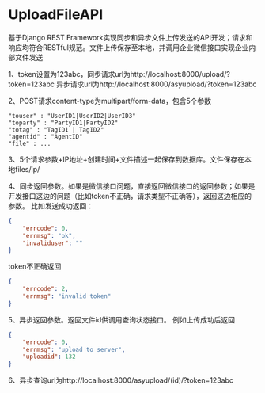 # UploadFileAPI
基于Django REST Framework实现同步和异步文件上传发送的API开发；请求和响应均符合RESTful规范。文件上传保存至本地，并调用企业微信接口实现企业内部文件发送

1、token设置为123abc，同步请求url为http://localhost:8000/upload/?token=123abc
异步请求url为http://localhost:8000/asyupload/?token=123abc

2、POST请求content-type为multipart/form-data，包含5个参数
```
"touser" : "UserID1|UserID2|UserID3"
"toparty" : "PartyID1|PartyID2"
"totag" : "TagID1 | TagID2"
"agentid" : "AgentID"
"file" : ...
 ```

3、5个请求参数+IP地址+创建时间+文件描述一起保存到数据库。文件保存在本地files/ip/

4、同步返回参数。如果是微信接口问题，直接返回微信接口的返回参数；如果是开发接口这边的问题（比如token不正确，请求类型不正确等），返回这边相应的参数。
比如发送成功返回：
```JSON
{
    "errcode": 0,
    "errmsg": "ok",
    "invaliduser": ""
}
```
token不正确返回
```JSON
{
    "errcode": 2,
    "errmsg": "invalid token"
}
```

5、异步返回参数。返回文件id供调用查询状态接口。
例如上传成功后返回
```JSON
{
    "errcode": 0,
    "errmsg": "upload to server",
    "uploadid": 132
}
```
6、异步查询url为http://localhost:8000/asyupload/(id)/?token=123abc

